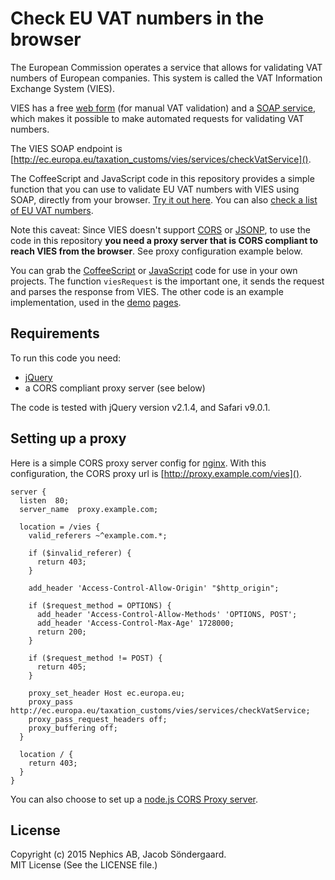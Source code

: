 # Check EU VAT numbers in the browser

The European Commission operates a service that allows for validating VAT numbers of European companies. This system is called the VAT Information Exchange System (VIES).

VIES has a free [web form](http://ec.europa.eu/taxation_customs/vies/vatRequest.html) (for manual VAT validation) and a [SOAP service](http://ec.europa.eu/taxation_customs/vies/faq.html#item_16), which makes it possible to make automated requests for validating VAT numbers.

The VIES SOAP endpoint is [http://ec.europa.eu/taxation_customs/vies/services/checkVatService]().

The CoffeeScript and JavaScript code in this repository provides a simple function that you can use to validate EU VAT numbers with VIES using SOAP, directly from your browser. [Try it out here](http://nephics.github.io/euvat-direct). You can also [check a list of EU VAT numbers](http://nephics.github.io/euvat-direct/batch.html).

Note this caveat: Since VIES doesn't support [CORS](https://en.wikipedia.org/wiki/Cross-origin_resource_sharing) or [JSONP](https://en.wikipedia.org/wiki/JSONP), to use the code in this repository **you need a proxy server that is CORS compliant to reach VIES from the browser**. See proxy configuration example below.

You can grab the [CoffeeScript](https://github.com/nephics/euvat-direct/blob/master/euvat-direct.coffee) or [JavaScript](https://github.com/nephics/euvat-direct/blob/master/euvat-direct.js) code for use in your own projects. The function `viesRequest` is the important one, it sends the request and parses the response from VIES. The other code is an example implementation, used in the [demo](http://nephics.github.io/euvat-direct) [pages](http://nephics.github.io/euvat-direct/batch.html).

## Requirements

To run this code you need:
* [jQuery](http://jquery.com/)
* a CORS compliant proxy server (see below)

The code is tested with jQuery version v2.1.4, and Safari v9.0.1.

## Setting up a proxy

Here is a simple CORS proxy server config for [nginx](http://nginx.org). With this configuration, the CORS proxy url is [http://proxy.example.com/vies]().

```
server {
  listen  80;
  server_name  proxy.example.com;

  location = /vies {
    valid_referers ~^example.com.*;

    if ($invalid_referer) {
      return 403;
    }

    add_header 'Access-Control-Allow-Origin' "$http_origin";

    if ($request_method = OPTIONS) {
      add_header 'Access-Control-Allow-Methods' 'OPTIONS, POST';
      add_header 'Access-Control-Max-Age' 1728000;
      return 200;
    }

    if ($request_method != POST) {
      return 405;
    }

    proxy_set_header Host ec.europa.eu;
    proxy_pass http://ec.europa.eu/taxation_customs/vies/services/checkVatService;
    proxy_pass_request_headers off;
    proxy_buffering off;
  }

  location / {
    return 403;
  }
}
```

You can also choose to set up a [node.js CORS Proxy server](https://github.com/gr2m/CORS-Proxy).

## License

Copyright (c) 2015 Nephics AB, Jacob Söndergaard.  
MIT License (See the LICENSE file.)
